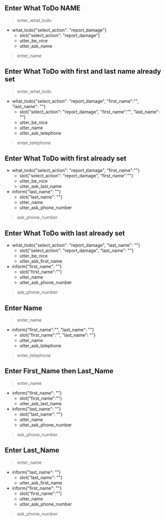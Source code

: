 ## Enter What ToDo NAME
> enter_what_todo
* what_todo{"select_action": "report_damage"}
  - slot{"select_action": "report_damage"}
  - utter_be_nice
  - utter_ask_name
> enter_name

## Enter What ToDo with first and last name already set
> enter_what_todo
* what_todo{"select_action": "report_damage", "first_name":"", "last_name": ""}
  - slot{"select_action": "report_damage", "first_name":"", "last_name": ""} 
  - utter_be_nice
  - utter_name
  - utter_ask_telephone
> enter_telephone

## Enter What ToDo with first already set
* what_todo{"select_action": "report_damage", "first_name":""}
  - slot{"select_action": "report_damage", "first_name":""}
  - utter_be_nice
  - utter_ask_last_name
* inform{"last_name": ""}
  - slot{"last_name": ""}
  - utter_name
  - utter_ask_phone_number
> ask_phone_number
 
## Enter What ToDo with last already set
* what_todo{"select_action": "report_damage", "last_name": ""}
  - slot{"select_action": "report_damage", "last_name": ""} 
  - utter_be_nice
  - utter_ask_first_name
* inform{"first_name": ""}
  - slot{"first_name":""}
  - utter_name
  - utter_ask_phone_number
> ask_phone_number

## Enter Name
> enter_name
* inform{"first_name":"", "last_name": ""}
  - slot{"first_name":"", "last_name": ""} 
  - utter_name
  - utter_ask_telephone
> enter_telephone

## Enter First_Name then Last_Name
> enter_name  
* inform{"first_name": ""}
  - slot{"first_name":""}
  - utter_ask_last_name
* inform{"last_name": ""}
  - slot{"last_name": ""}
  - utter_name
  - utter_ask_phone_number
> ask_phone_number
 
## Enter Last_Name
> enter_name
* inform{"last_name": ""}
  - slot{"last_name": ""}
  - utter_ask_first_name
* inform{"first_name": ""}
  - slot{"first_name":""}
  - utter_name
  - utter_ask_phone_number
> ask_phone_number

